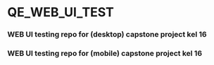 # QE_WEB_UI_TEST
### WEB UI testing repo for (desktop) capstone project kel 16
### WEB UI testing repo for (mobile) capstone project kel 16
